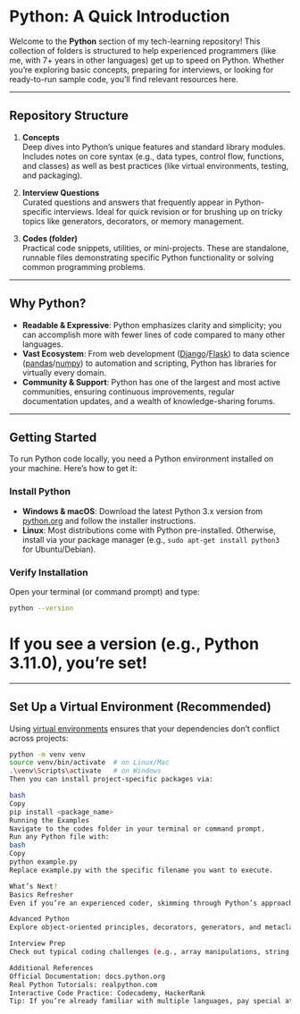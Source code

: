 # Python: A Quick Introduction

Welcome to the **Python** section of my tech-learning repository! This collection of folders is structured to help experienced programmers (like me, with 7+ years in other languages) get up to speed on Python. Whether you’re exploring basic concepts, preparing for interviews, or looking for ready-to-run sample code, you’ll find relevant resources here.

---

## Repository Structure

1. **Concepts**  
   Deep dives into Python’s unique features and standard library modules. Includes notes on core syntax (e.g., data types, control flow, functions, and classes) as well as best practices (like virtual environments, testing, and packaging).

2. **Interview Questions**  
   Curated questions and answers that frequently appear in Python-specific interviews. Ideal for quick revision or for brushing up on tricky topics like generators, decorators, or memory management.

3. **Codes (folder)**  
   Practical code snippets, utilities, or mini-projects. These are standalone, runnable files demonstrating specific Python functionality or solving common programming problems.

---

## Why Python?

- **Readable & Expressive**: Python emphasizes clarity and simplicity; you can accomplish more with fewer lines of code compared to many other languages.  
- **Vast Ecosystem**: From web development ([Django](https://www.djangoproject.com/)/[Flask](https://flask.palletsprojects.com/)) to data science ([pandas](https://pandas.pydata.org/)/[numpy](https://numpy.org/)) to automation and scripting, Python has libraries for virtually every domain.  
- **Community & Support**: Python has one of the largest and most active communities, ensuring continuous improvements, regular documentation updates, and a wealth of knowledge-sharing forums.

---

## Getting Started

To run Python code locally, you need a Python environment installed on your machine. Here’s how to get it:

### Install Python

- **Windows & macOS**: Download the latest Python 3.x version from [python.org](https://www.python.org/downloads/) and follow the installer instructions.  
- **Linux**: Most distributions come with Python pre-installed. Otherwise, install via your package manager (e.g., `sudo apt-get install python3` for Ubuntu/Debian).

### Verify Installation

Open your terminal (or command prompt) and type:

```bash
python --version
```

# If you see a version (e.g., **Python 3.11.0**), you’re set!

---

## Set Up a Virtual Environment (Recommended)

Using [virtual environments](https://docs.python.org/3/tutorial/venv.html) ensures that your dependencies don’t conflict across projects:

```bash
python -m venv venv
source venv/bin/activate  # on Linux/Mac
.\venv\Scripts\activate   # on Windows
Then you can install project-specific packages via:

bash
Copy
pip install <package_name>
Running the Examples
Navigate to the codes folder in your terminal or command prompt.
Run any Python file with:
bash
Copy
python example.py
Replace example.py with the specific filename you want to execute.

What’s Next?
Basics Refresher
Even if you’re an experienced coder, skimming through Python’s approach to variables, loops, conditionals, and error handling helps solidify fundamentals.

Advanced Python
Explore object-oriented principles, decorators, generators, and metaclasses to leverage Python’s power.

Interview Prep
Check out typical coding challenges (e.g., array manipulations, string handling, dynamic programming), then move on to advanced topics like concurrency (asyncio, threading) and memory profiling.

Additional References
Official Documentation: docs.python.org
Real Python Tutorials: realpython.com
Interactive Code Practice: Codecademy, HackerRank
Tip: If you’re already familiar with multiple languages, pay special attention to Python’s indentation rules, dynamic typing, and flexible syntax (like list comprehensions). These can feel different compared to more rigidly structured or statically typed languages.